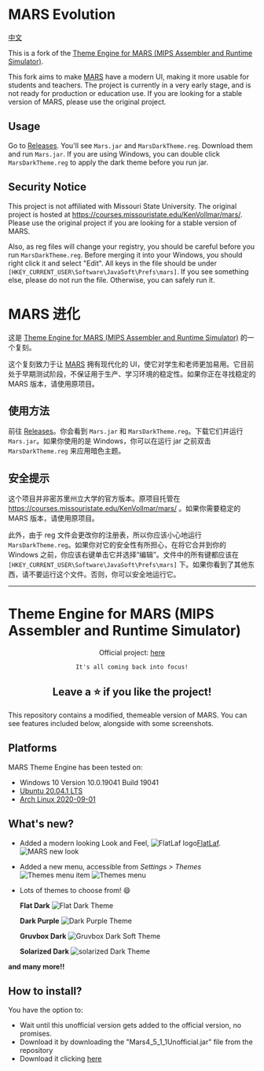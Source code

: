 # MARS Evolution

[中文](#mars-进化)

This is a fork of the [Theme Engine for MARS (MIPS Assembler and Runtime Simulator)](https://github.com/aeris170/MARS-Theme-Engine).

This fork aims to make [MARS](https://courses.missouristate.edu/KenVollmar/mars/) have a modern UI, making it more usable for students and teachers. The project is currently in a very early stage, and is not ready for production or education use. If you are looking for a stable version of MARS, please use the original project.

## Usage

Go to [Releases](https://github.com/BobYue-01/MARS-Theme-Engine/releases). You'll see `Mars.jar` and `MarsDarkTheme.reg`. Download them and run `Mars.jar`. If you are using Windows, you can double click `MarsDarkTheme.reg` to apply the dark theme before you run jar.

## Security Notice

This project is not affiliated with Missouri State University. The original project is hosted at https://courses.missouristate.edu/KenVollmar/mars/. Please use the original project if you are looking for a stable version of MARS.

Also, as reg files will change your registry, you should be careful before you run `MarsDarkTheme.reg`. Before merging it into your Windows, you should right click it and select "Edit". All keys in the file should be under `[HKEY_CURRENT_USER\Software\JavaSoft\Prefs\mars]`. If you see something else, please do not run the file. Otherwise, you can safely run it.

# MARS 进化

这是 [Theme Engine for MARS (MIPS Assembler and Runtime Simulator)](https://github.com/aeris170/MARS-Theme-Engine) 的一个复刻。

这个复刻致力于让 [MARS](https://courses.missouristate.edu/KenVollmar/mars/) 拥有现代化的 UI，使它对学生和老师更加易用。它目前处于早期测试阶段，不保证用于生产、学习环境的稳定性。如果你正在寻找稳定的 MARS 版本，请使用原项目。

## 使用方法

前往 [Releases](https://github.com/BobYue-01/MARS-Theme-Engine/releases)。你会看到 `Mars.jar` 和 `MarsDarkTheme.reg`。下载它们并运行 `Mars.jar`。如果你使用的是 Windows，你可以在运行 jar 之前双击 `MarsDarkTheme.reg` 来应用暗色主题。

## 安全提示

这个项目并非密苏里州立大学的官方版本。原项目托管在 https://courses.missouristate.edu/KenVollmar/mars/ 。如果你需要稳定的 MARS 版本，请使用原项目。

此外，由于 reg 文件会更改你的注册表，所以你应该小心地运行 `MarsDarkTheme.reg`。如果你对它的安全性有所担心，在将它合并到你的 Windows 之前，你应该右键单击它并选择“编辑”。文件中的所有键都应该在 `[HKEY_CURRENT_USER\Software\JavaSoft\Prefs\mars]` 下。如果你看到了其他东西，请不要运行这个文件。否则，你可以安全地运行它。

---

# Theme Engine for MARS (MIPS Assembler and Runtime Simulator)

<div align="center">

Official project: [here](https://courses.missouristate.edu/KenVollmar/mars/)

<code>It's all coming back into focus!</code>

## Leave a ⭐ if you like the project!
</div> 

This repository contains a modified, themeable version of MARS. You can see features included below, alongside with some screenshots.

## Platforms
MARS Theme Engine has been tested on:
* Windows 10 Version 10.0.19041 Build 19041
* [Ubuntu 20.04.1 LTS](https://releases.ubuntu.com/20.04.1/)
* [Arch Linux 2020-09-01](https://www.archlinux.org/releng/releases/2020.09.01/)


## What's new?
* Added a modern looking Look and Feel, ![FlatLaf logo](themeengine/FlatLaf.svg)[FlatLaf](https://www.formdev.com/flatlaf/). 
![MARS new look](screenshots/fullwindow.png)


* Added a new menu, accessible from _Settings > Themes_
![Themes menu item](screenshots/themesmenuitem.png)
![Themes menu](screenshots/themesmenu.png)


* Lots of themes to choose from! 😄

  **Flat Dark**
  ![Flat Dark Theme](screenshots/flatdark.png)

  **Dark Purple**
  ![Dark Purple Theme](screenshots/darkpurple.png)

  **Gruvbox Dark**
  ![Gruvbox Dark Soft Theme](screenshots/gruvboxdarksoft.png)

  **Solarized Dark**
  ![solarized Dark Theme](screenshots/solarizeddark.png)

**and many more!!**

## How to install?
You have the option to: 
* Wait until this unofficial version gets added to the official version, no promises.
* Download it by downloading the "Mars4_5_1_1Unofficial.jar" file from the repository
* Download it clicking [here](https://github.com/aeris170/MARS-Theme-Engine/releases/download/v4.5.1.1/Mars4_5_1_1Unofficial.jar)

